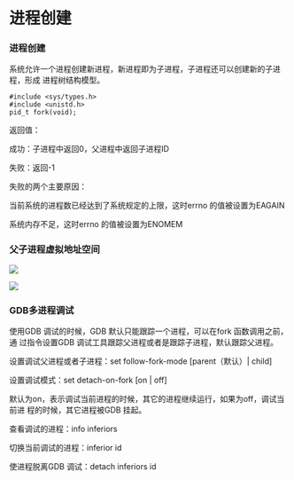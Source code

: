 # 进程创建

### 进程创建

系统允许一个进程创建新进程，新进程即为子进程，子进程还可以创建新的子进程，形成
进程树结构模型。
```
#include <sys/types.h>
#include <unistd.h>
pid_t fork(void);
```
返回值：
 
 成功：子进程中返回0，父进程中返回子进程ID

 失败：返回-1

失败的两个主要原因：
    
当前系统的进程数已经达到了系统规定的上限，这时errno 的值被设置为EAGAIN

系统内存不足，这时errno 的值被设置为ENOMEM

### 父子进程虚拟地址空间

![](https://pic.xhcheats.cn/assets/2023/12/23/033700.png)

![](https://pic.xhcheats.cn/assets/2023/12/23/033713.png)

### GDB多进程调试

使用GDB 调试的时候，GDB 默认只能跟踪一个进程，可以在fork 函数调用之前，通
过指令设置GDB 调试工具跟踪父进程或者是跟踪子进程，默认跟踪父进程。

设置调试父进程或者子进程：set follow-fork-mode [parent（默认）| child]

设置调试模式：set detach-on-fork [on | off]

默认为on，表示调试当前进程的时候，其它的进程继续运行，如果为off，调试当前进
程的时候，其它进程被GDB 挂起。

查看调试的进程：info inferiors

切换当前调试的进程：inferior id

使进程脱离GDB 调试：detach inferiors id